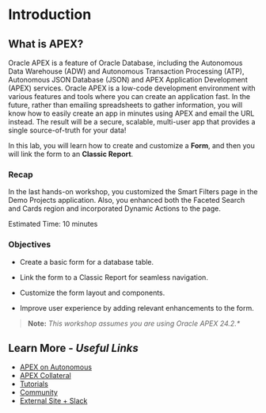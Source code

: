 # Introduction

## **What is APEX?**

Oracle APEX is a feature of Oracle Database, including the Autonomous Data Warehouse (ADW) and Autonomous Transaction Processing (ATP), Autonomous JSON Database (JSON) and APEX Application Development (APEX) services. Oracle APEX is a low-code development environment with various features and tools where you can create an application fast. In the future, rather than emailing spreadsheets to gather information, you will know how to easily create an app in minutes using APEX and email the URL instead. The result will be a secure, scalable, multi-user app that provides a single source-of-truth for your data!

In this lab, you will learn how to create and customize a **Form**, and then you will link the form to an **Classic Report**.

### Recap

In the last hands-on workshop, you customized the Smart Filters page in the Demo Projects application. Also, you enhanced both the Faceted Search and Cards region and incorporated Dynamic Actions to the page.

Estimated Time: 10 minutes

### Objectives

- Create a basic form for a database table.

- Link the form to a Classic Report for seamless navigation.

- Customize the form layout and components.

- Improve user experience by adding relevant enhancements to the form.

> **Note:** _This workshop assumes you are using Oracle APEX 24.2.*_

## Learn More - *Useful Links*

- [APEX on Autonomous](https://apex.oracle.com/autonomous)
- [APEX Collateral](https://www.oracle.com/database/technologies/appdev/apex/collateral.html)
- [Tutorials](https://apex.oracle.com/en/learn/tutorials)
- [Community](https://apex.oracle.com/community)
- [External Site + Slack](http://apex.world)
